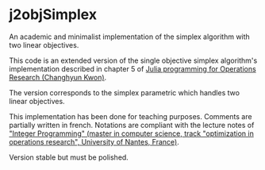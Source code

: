 # j2objSimplex
An academic and minimalist implementation of the simplex algorithm with two linear objectives.

This code is an extended version of the single objective simplex algorithm's implementation described in chapter 5 of [Julia programming for Operations Research (Changhyun Kwon)](http://www.chkwon.net/julia/). 

The version corresponds to the simplex parametric which handles two linear objectives.

This implementation has been done for teaching purposes. Comments are partially written in french. Notations are compliant with the lecture notes of ["Integer Programming" (master in computer science, track "optimization in operations research", University of Nantes, France)](http://oro.univ-nantes.fr/programme/program-of-study-2017-2021).

Version stable but must be polished.
